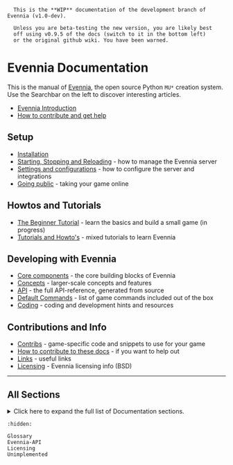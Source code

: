 
```{warning}

  This is the **WIP** documentation of the development branch of Evennia (v1.0-dev).

  Unless you are beta-testing the new version, you are likely best
  off using v0.9.5 of the docs (switch to it in the bottom left)
  or the original github wiki. You have been warned.
```

# Evennia Documentation

This is the manual of [Evennia](https://www.evennia.com), the open source Python
`MU*` creation system. Use the Searchbar on the left to discover interesting articles.

- [Evennia Introduction](./Evennia-Introduction.md)
- [How to contribute and get help](./Contributing.md)

## Setup

- [Installation](Setup/Installation.md#installation-running)
- [Starting, Stopping and Reloading](Setup/Start-Stop-Reload.md)  - how to manage the Evennia server
- [Settings and configurations](Setup/Setup-Overview.md#configuring) - how to configure the server and integrations
- [Going public](Setup/Setup-Overview.md#going-public) - taking your game online

## Howtos and Tutorials

- [The Beginner Tutorial](Howtos/Beginner-Tutorial/Beginner-Tutorial-Intro.md) - learn the basics and build a small game (in progress)
- [Tutorials and Howto's](Howtos/Howtos-Overview.md) - mixed tutorials to learn Evennia

## Developing with Evennia

- [Core components](Components/Components-Overview.md) - the core building blocks of Evennia
- [Concepts](Concepts/Concepts-Overview.md) - larger-scale concepts and features
- [API](./Evennia-API.md) - the full API-reference, generated from source
- [Default Commands](Components/Default-Commands.md) - list of game commands included out of the box
- [Coding](Coding/Coding-Overview.md) - coding and development hints and resources

## Contributions and Info

- [Contribs](Contribs/Contribs-Overview.md) - game-specific code and snippets to use for your game
- [How to contribute to these docs](./Contributing-Docs.md) - if you want to help out
- [Links](./Links.md) - useful links
- [Licensing](./Licensing.md) - Evennia licensing info (BSD)

----

## All Sections

<details>
<summary>
    Click here to expand the full list of Documentation sections.
</summary>

```{toctree}
:maxdepth: 3

Evennia-Introduction
Setup/Setup-Overview
Howtos/Howtos-Overview
Components/Components-Overview
Concepts/Concepts-Overview
Coding/Coding-Overview
Contribs/Contribs-Overview
Contributing
Contributing-Docs
Licensing
Links

```
</details>


```{toctree}
:hidden:

Glossary
Evennia-API
Licensing
Unimplemented

```
